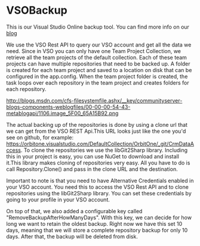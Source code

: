 # VSOBackup
This is our Visual Studio Online backup tool. You can find more info on our [blog](http://blog.orbitone.com/post/Visual-Studio-Online-Backup-Tool)

We use the VSO Rest API  to query our VSO account and get all the data we need. Since in VSO you can only have one Team Project Collection, we retrieve all the team projects of the default collection. Each of these team projects can have multiple repositories that need to be backed up. A folder is created for each team project and saved to a location on disk that can be configured in the app.config. When the team project folder is created, the task loops over each repository in the team project and creates folders for each repository.

<img>http://blogs.msdn.com/cfs-filesystemfile.ashx/__key/communityserver-blogs-components-weblogfiles/00-00-00-54-43-metablogapi/1106.image_5F00_65A15B92.png</img>


The actual backing up of the repositories is done by using a clone url that we can get from the VSO REST Api.This URL looks just like the one you'd see on github, for example: https://orbitone.visualstudio.com/DefaultCollection/OrbitOne/_git/CrmDataAccess.
To clone the repositories we use the libGit2Sharp library. Including this in your project is easy, you can use NuGet to download and install it.This library makes cloning of repositories very easy. All you have to do is call Repository.Clone() and pass in the clone URL and the destination.

Important to note is that you need to have Alternative Credentials enabled in your VSO account. You need this to access the VSO Rest API and to clone repositories using the libGit2Sharp library. You can set these credentials by going to your profile in your VSO account.

On top of that, we also added a configurable key called "RemoveBackupAfterHowManyDays". With this key, we can decide for how long we want to retain the oldest backup. Right now we have this set 10 days, meaning that we will store a complete repository backup for only 10 days. After that, the backup will be deleted from disk.

 
